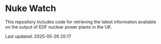 # Nuke Watch

This repository includes code for retrieving the latest information available on the output of EDF nuclear power plants in the UK.

Last updated: 2025-05-26 20:17